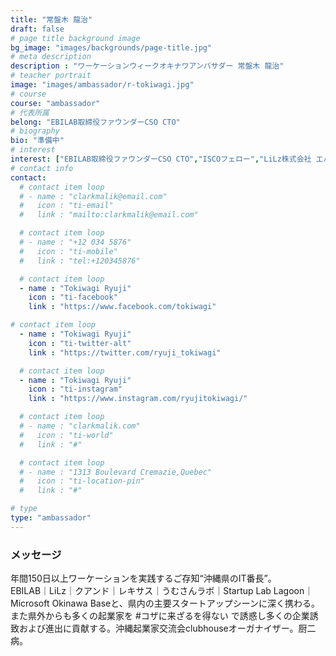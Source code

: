 ```yaml
---
title: "常盤木 龍治"
draft: false
# page title background image
bg_image: "images/backgrounds/page-title.jpg"
# meta description
description : "ワーケーションウィークオキナワアンバサダー 常盤木 龍治"
# teacher portrait
image: "images/ambassador/r-tokiwagi.jpg"
# course
course: "ambassador"
# 代表所属
belong: "EBILAB取締役ファウンダーCSO CTO"
# biography
bio: "準備中"
# interest
interest: ["EBILAB取締役ファウンダーCSO CTO","ISCOフェロー","LiLz株式会社 エバンジェリスト/経営戦略室長","株式会社レキサス エバンジェリスト/事業推進部マネージャー"]
# contact info
contact:
  # contact item loop
  # - name : "clarkmalik@email.com"
  #   icon : "ti-email"
  #   link : "mailto:clarkmalik@email.com"

  # contact item loop
  # - name : "+12 034 5876"
  #   icon : "ti-mobile"
  #   link : "tel:+120345876"

  # contact item loop
  - name : "Tokiwagi Ryuji"
    icon : "ti-facebook"
    link : "https://www.facebook.com/tokiwagi"

# contact item loop
  - name : "Tokiwagi Ryuji"
    icon : "ti-twitter-alt"
    link : "https://twitter.com/ryuji_tokiwagi"

  # contact item loop
  - name : "Tokiwagi Ryuji"
    icon : "ti-instagram"
    link : "https://www.instagram.com/ryujitokiwagi/"

  # contact item loop
  # - name : "clarkmalik.com"
  #   icon : "ti-world"
  #   link : "#"

  # contact item loop
  # - name : "1313 Boulevard Cremazie,Quebec"
  #   icon : "ti-location-pin"
  #   link : "#"

# type
type: "ambassador"
---
```


### メッセージ

年間150日以上ワーケーションを実践するご存知“沖縄県のIT番長”。  
EBILAB｜LiLz｜クアンド｜レキサス｜うむさんラボ｜Startup Lab Lagoon｜Microsoft Okinawa Baseと、県内の主要スタートアップシーンに深く携わる。  
また県外からも多くの起業家を #コザに来ざるを得ない で誘惑し多くの企業誘致および進出に貢献する。沖縄起業家交流会clubhouseオーガナイザー。厨二病。
